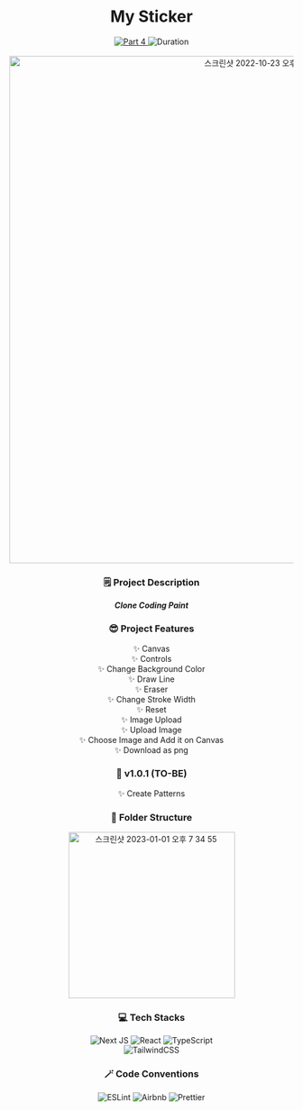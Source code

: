 <div align="center">
  <h1>My Sticker</h1>
  <a href="https://github.com/namiein/weekly-clone-coding">
    <img src="https://img.shields.io/badge/Part%204-Weekly%20Clone%20Coding-blue?style=flat" alt="Part 4" />
  </a>
  <img src="https://img.shields.io/badge/Duration-2022--10--16%20~%202022--10--23-ff69b4?style=flat" alt="Duration" />
  <br/>
  <br/>
  <img width="900" alt="스크린샷 2022-10-23 오후 12 36 54" src="https://user-images.githubusercontent.com/52883505/197372256-7891065c-615e-4002-9841-809fadce7bb8.png">

  <h3>🗒️ Project Description</h3>

**_Clone Coding Paint_**

  <h3>😎 Project Features</h3>

✨ Canvas  
 ✨ Controls  
 ✨ Change Background Color  
 ✨ Draw Line  
 ✨ Eraser  
 ✨ Change Stroke Width  
 ✨ Reset  
 ✨ Image Upload  
 ✨ Upload Image  
 ✨ Choose Image and Add it on Canvas  
 ✨ Download as png

  <h3>🔮 v1.0.1 (TO-BE)</h3>

✨ Create Patterns

  <h3>📁 Folder Structure</h3>
  <img width="295" alt="스크린샷 2023-01-01 오후 7 34 55" src="https://user-images.githubusercontent.com/52883505/210167816-57341d97-ea69-4930-9ccb-d4d8a9d1a7b6.png">

  <h3>💻 Tech Stacks</h3>

  <img src="https://img.shields.io/badge/Next-black?style=for-the-badge&logo=next.js&logoColor=white" alt="Next JS" />
  <img src="https://img.shields.io/badge/react-%2320232a.svg?style=for-the-badge&logo=react&logoColor=%2361DAFB" alt="React" />
  <img src="https://img.shields.io/badge/typescript-%23007ACC.svg?style=for-the-badge&logo=typescript&logoColor=white" alt="TypeScript" />
  <br/>
  <img src="https://img.shields.io/badge/tailwindcss-%2338B2AC.svg?style=for-the-badge&logo=tailwind-css&logoColor=white" alt="TailwindCSS" />

  <h3>🪄 Code Conventions</h3>

  <img src="https://img.shields.io/badge/ESLint-4B3263?style=for-the-badge&logo=eslint&logoColor=white" alt="ESLint" />
  <img src="https://img.shields.io/badge/Airbnb-%23ff5a5f.svg?style=for-the-badge&logo=Airbnb&logoColor=white" alt="Airbnb" />
  <img src="https://img.shields.io/badge/prettier-1A2C34?style=for-the-badge&logo=prettier&logoColor=F7BA3E" alt="Prettier" />
  
</div>
